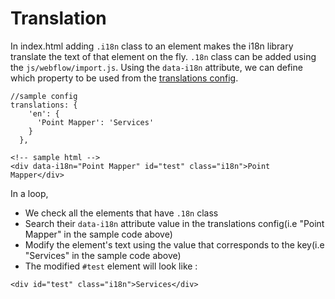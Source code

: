 # Translation

In index.html adding `.i18n` class to an element makes the i18n library translate the text of that element on the fly. `.18n` class can be added using the `js/webflow/import.js`. Using the `data-i18n` attribute, we can define which property to be used from the [translations config](../profile-configuation.md#translations).

```
//sample config
translations: {
    'en': {
      'Point Mapper': 'Services'
    }
  },
```

```
<!-- sample html -->
<div data-i18n="Point Mapper" id="test" class="i18n">Point Mapper</div>
```

In a loop,

* We check all the elements that have `.18n` class&#x20;
* Search their `data-i18n` attribute value in the translations config(i.e "Point Mapper" in the sample code above)&#x20;
* Modify the element's text using the value that corresponds to the key(i.e "Services" in the sample code above)&#x20;
* The modified `#test` element will look like :

```
<div id="test" class="i18n">Services</div>
```
